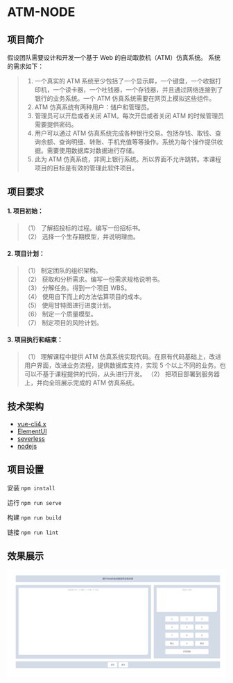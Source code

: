 ATM-NODE
================================================

## 项目简介

假设团队需要设计和开发一个基于 Web 的自动取款机（ATM）仿真系统。 系统的需求如下：  

>1. 一个真实的 ATM 系统至少包括了一个显示屏，一个键盘，一个收据打印机，一个读卡器，一个吐钱器，一个存钱器，并且通过网络连接到了银行的业务系统。一个 ATM 仿真系统需要在网页上模拟这些组件。
>2. ATM 仿真系统有两种用户：储户和管理员。
>3. 管理员可以开启或者关闭 ATM。每次开启或者关闭 ATM 的时候管理员需要提供密码。
>4. 用户可以通过 ATM 仿真系统完成各种银行交易。包括存钱、取钱、查询余额、查询明细、转账、手机充值等等操作。系统为每个操作提供收据。需要使用数据库对数据进行存储。
>5. 此为 ATM 仿真系统，非网上银行系统。所以界面不允许跳转。本课程项目的目标是有效的管理此软件项目。

## 项目要求

#### 1. 项目初始：
>（1） 了解招投标的过程。编写一份招标书。  
（2） 选择一个生存期模型，并说明理由。
#### 2. 项目计划：
>（1） 制定团队的组织架构。  
（2） 获取和分析需求。编写一份需求规格说明书。  
（3） 分解任务。得到一个项目 WBS。  
（4） 使用自下而上的方法估算项目的成本。  
（5） 使用甘特图进行进度计划。  
（6） 制定一个质量模型。  
（7） 制定项目的风险计划。  
#### 3. 项目执行和结束：
>（1） 理解课程中提供 ATM 仿真系统实现代码。在原有代码基础上，改进用户界面，改进业务流程，提供数据库支持，实现 5 个以上不同的业务。也可以不基于课程提供的代码，从头进行开发。
（2） 把项目部署到服务器上，并向全班展示完成的 ATM 仿真系统。

## 技术架构

- [vue-cli4.x](https://cli.vuejs.org/)
- [ElementUI](https://element.eleme.cn/#/zh-CN/component/installation)
- [severless](http://doc.bmob.cn/data/wechat_app_new/index.html)
- [nodejs](https://nodejs.org/en/)

## 项目设置

安装 ```npm install```

运行 ```npm run serve```

构建 ```npm run build```

链接 ```npm run lint```

## 效果展示

![avatar](./src/assets/img/main.png)
